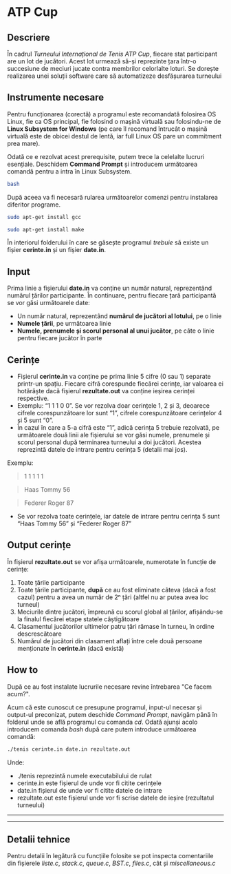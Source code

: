# ATP Cup

## Descriere

În cadrul _Turneului Internațional de Tenis ATP Cup_, fiecare stat participant are un lot de jucători. Acest lot urmează să-și reprezinte țara într-o succesiune de meciuri jucate contra membrilor celorlalte loturi. Se dorește realizarea unei soluții software care să automatizeze desfășurarea turneului

## Instrumente necesare

Pentru funcționarea (corectă) a programul este recomandată folosirea OS Linux, fie ca OS principal, fie folosind o mașină virtuală sau folosindu-ne de __Linux Subsystem for Windows__ (pe care îl recomand întrucât o mașină virtuală este de obicei destul de lentă, iar full Linux OS pare un commitment prea mare).

Odată ce e rezolvat acest prerequisite, putem trece la celelalte lucruri esențiale. Deschidem __Command Prompt__ și introducem următoarea comandă pentru a intra în Linux Subsystem.

```bash
bash
```

După aceea va fi necesară rularea următoarelor comenzi pentru instalarea diferitor programe.

```bash
sudo apt-get install gcc

sudo apt-get install make
```

În interiorul folderului în care se găsește programul _trebuie_ să existe un fișier
**cerinte.in** și un fișier __date.in__.

## Input

Prima linie a fișierului __date.in__ va conține un număr natural, reprezentând numărul țărilor participante. În continuare, pentru fiecare țară participantă se vor găsi următoarele date:

* Un număr natural, reprezentând __numărul de jucători al lotului__, pe o linie
* __Numele țării__, pe următoarea linie
* __Numele, prenumele și scorul personal al unui jucător__, pe câte o linie pentru fiecare jucător în parte

## Cerințe

* Fișierul __cerinte.in__ va conține pe prima linie 5 cifre (0 sau 1) separate printr-un spațiu. Fiecare cifră corespunde fiecărei cerințe, iar valoarea ei hotărăște dacă fișierul __rezultate.out__ va conține ieșirea cerinței respective.
* Exemplu: “1 1 1 0 0”. Se vor rezolva doar cerințele 1, 2 și 3, deoarece cifrele corespunzătoare lor sunt “1”, cifrele corespunzătoare cerințelor 4 și 5 sunt “0”.
* În cazul în care a 5-a cifră este “1”, adică cerința 5 trebuie rezolvată, pe următoarele două linii ale fișierului se vor găsi numele, prenumele și scorul personal după terminarea turneului a doi jucători. Acestea reprezintă datele de intrare pentru cerința 5 (detalii mai jos).

Exemplu:
> 1 1 1 1 1

> Haas Tommy 56
 
> Federer Roger 87
> 
* Se vor rezolva toate cerințele, iar datele de intrare pentru cerința 5 sunt “Haas Tommy 56” și “Federer Roger 87”

## Output cerințe

În fișierul __rezultate.out__ se vor afișa următoarele, numerotate în funcție de cerințe:

1. Toate țările participante
2. Toate țările participante, __după__ ce au fost eliminate câteva (dacă a fost cazul) pentru a avea un număr de 2ⁿ țări (altfel nu ar putea avea loc turneul)
3. Meciurile dintre jucători, împreună cu scorul global al țărilor, afișându-se la finalul fiecărei etape statele câștigătoare
4. Clasamentul jucătorilor ultimelor patru țări rămase în turneu, în ordine descrescătoare
5. Numărul de jucători din clasament aflați între cele două persoane menționate în __cerinte.in__ (dacă există)

## How to

După ce au fost instalate lucrurile necesare revine întrebarea "Ce facem acum?".

Acum că este cunoscut ce presupune programul, input-ul necesar și output-ul preconizat, putem deschide _Command Prompt_, navigăm până în folderul unde se află programul cu comanda _cd_. Odată ajunși acolo introducem comanda _bash_ după care putem introduce următoarea comandă:

```bash
./tenis cerinte.in date.in rezultate.out
```

Unde:

* ./tenis reprezintă numele executabilului de rulat
* cerinte.in este fișierul de unde vor fi citite cerințele
* date.in fișierul de unde vor fi citite datele de intrare
* rezultate.out este fișierul unde vor fi scrise datele de ieșire (rezultatul turneului)

---
---

## Detalii tehnice

Pentru detalii în legătură cu funcțiile folosite se pot inspecta comentariile din fișierele _liste.c_, _stack.c_, _queue.c_, _BST.c_, _files.c_, cât și _miscellaneous.c_